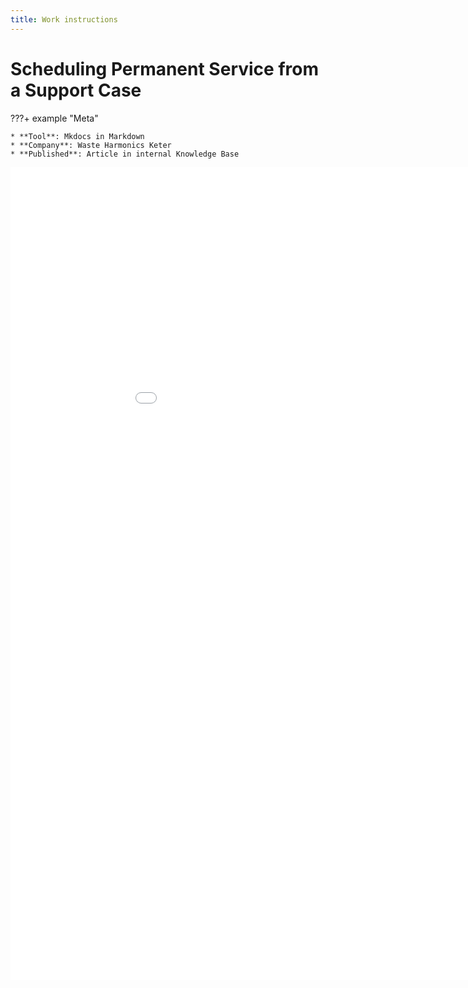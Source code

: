 ```yaml
---
title: Work instructions
---
```


# Scheduling Permanent Service from a Support Case

???+ example "Meta"

    * **Tool**: Mkdocs in Markdown
    * **Company**: Waste Harmonics Keter
    * **Published**: Article in internal Knowledge Base

<embed class="pdf" 
               src=
"../../assets\pdfs\Scheduling-Permanent-Service-from-a-Support-Case.pdf"
            width="1000" height="1300" markdown>